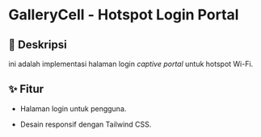 # GalleryCell - Hotspot Login Portal

## 📝 Deskripsi

ini adalah implementasi halaman login *captive portal* untuk hotspot Wi-Fi.

## ✨ Fitur

-   Halaman login untuk pengguna.

-   Desain responsif dengan Tailwind CSS.



